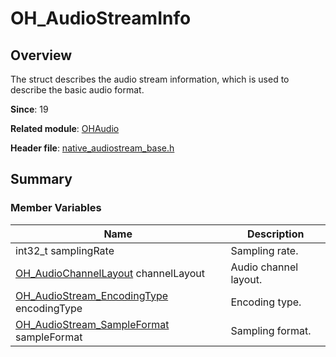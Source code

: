 # OH_AudioStreamInfo

## Overview

The struct describes the audio stream information, which is used to describe the basic audio format.

**Since**: 19

**Related module**: [OHAudio](capi-ohaudio.md)

**Header file**: [native_audiostream_base.h](capi-native-audiostream-base-h.md)

## Summary

### Member Variables

| Name| Description|
| -- | -- |
| int32_t samplingRate | Sampling rate.|
| [OH_AudioChannelLayout](../apis-avcodec-kit/_core.md#oh_audiochannellayout-1) channelLayout | Audio channel layout.|
| [OH_AudioStream_EncodingType](capi-native-audiostream-base-h.md#oh_audiostream_encodingtype) encodingType | Encoding type.|
| [OH_AudioStream_SampleFormat](capi-native-audiostream-base-h.md#oh_audiostream_sampleformat) sampleFormat | Sampling format.|
